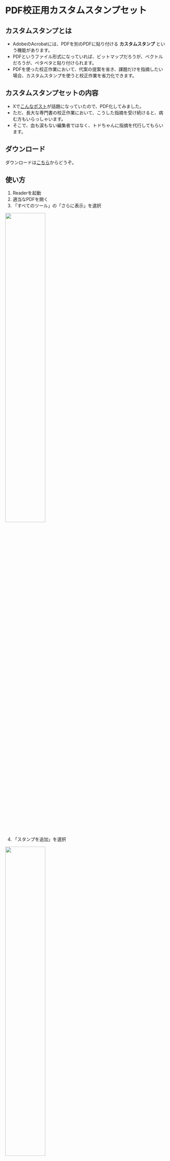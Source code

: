 # PDF校正用カスタムスタンプセット

## カスタムスタンプとは

* AdobeのAcrobatには、PDFを別のPDFに貼り付ける **カスタムスタンプ** という機能があります。
* PDFというファイル形式になっていれば、ビットマップだろうが、ベクトルだろうが、ペタペタと貼り付けられます。
* PDFを使った校正作業において、代案の提案を省き、課題だけを指摘したい場合、カスタムスタンプを使うと校正作業を省力化できます。

## カスタムスタンプセットの内容

* Xで[こんなポスト](https://x.com/yoshisen/status/1820587926218289292)が話題になっていたので、PDF化してみました。
* ただ、長大な専門書の校正作業において、こうした指摘を受け続けると、病む方もいらっしゃいます。
* そこで、血も涙もない編集者ではなく、トドちゃんに指摘を代行してもらいます。

## ダウンロード

ダウンロードは[こちら](https://github.com/sugarkeys/pdf-custom-stamp/archive/refs/heads/main.zip)からどうぞ。

## 使い方

1. Readerを起動
2. 適当なPDFを開く
3. 「すべてのツール」の「さらに表示」を選択

<img src="https://github.com/user-attachments/assets/0c55ac20-b008-4baa-a6e3-7e1becac4734" width="50%" height="50%" />

4. 「スタンプを追加」を選択

<img src="https://github.com/user-attachments/assets/e54cfb0a-8a89-441b-9f7c-204523b937a0" width="50%" height="50%" />

5. 「カスタムスタンプ」→「管理」を選択

<img src="https://github.com/user-attachments/assets/68e87553-21be-4ed1-a163-3cc87e63612a" width="50%" height="50%" />

6. 「作成」を選択

<img src="https://github.com/user-attachments/assets/ccbc15ce-0217-4337-8f61-65e5700b3b04" width="50%" height="50%" />

7. 「参照」を選択し、使いたいスタンプを選択して、「OK」を選択

<img src="https://github.com/user-attachments/assets/001f2b1d-3511-47f4-b0d5-50e5b5314ffe" width="50%" height="50%" />

8. 「分類」にスタンプセットのグループ名（ここでは「校正用スタンプ」）を、「名前」にスタンプの名前（ここでは「めっちゃ分かりやすい！」）をそれぞれ入力し、「OK」を選択

<img src="https://github.com/user-attachments/assets/fa5f379a-bf33-4286-a673-d7d273561b93" width="50%" height="50%" />

9. 「OK」を選択

<img src="https://github.com/user-attachments/assets/c5334659-e177-43de-a4d8-2a066729a3bc" width="50%" height="50%" />

10. 「スタンプ」→「校正用スタンプ（分類）」→「めっちゃ分かりやすい！（名前）」を選択

<img src="https://github.com/user-attachments/assets/1536a385-4d7c-49dc-bf7a-6132f9a2c75c" width="50%" height="50%" />

11. Escキーを押すまで、繰り返し同じスタンプをペタペタ貼れる

<img src="https://github.com/user-attachments/assets/ebeba94e-e976-4f94-99d4-10150961d53c" width="50%" height="50%" />

